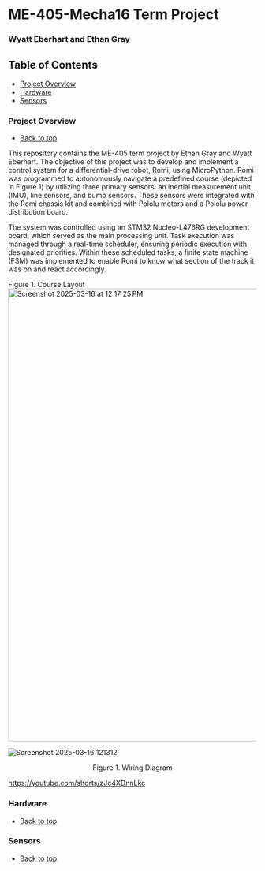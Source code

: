 # ME-405-Mecha16 Term Project
### Wyatt Eberhart and Ethan Gray

## Table of Contents
- [Project Overview](#projectoverview)
- [Hardware](#hardware)
- [Sensors](#sensors)

### Project Overview
- [Back to top](#Table-of-Contents)

This repository contains the ME-405 term project by Ethan Gray and Wyatt Eberhart. The objective of this project was to develop and implement a control system for a differential-drive robot, Romi, using MicroPython. Romi was programmed to autonomously navigate a predefined course (depicted in Figure 1) by utilizing three primary sensors: an inertial measurement unit (IMU), line sensors, and bump sensors. These sensors were integrated with the Romi chassis kit and combined with Pololu motors and a Pololu power distribution board.

The system was controlled using an STM32 Nucleo-L476RG development board, which served as the main processing unit. Task execution was managed through a real-time scheduler, ensuring periodic execution with designated priorities. Within these scheduled tasks, a finite state machine (FSM) was implemented to enable Romi to know what section of the track it was on and react accordingly.

Figure 1. Course Layout
<img width="918" alt="Screenshot 2025-03-16 at 12 17 25 PM" src="https://github.com/user-attachments/assets/e54807d6-7c3c-4a50-a7fa-7a1dc3375aac" />



![Screenshot 2025-03-16 121312](https://github.com/user-attachments/assets/e07e3801-c6db-4c03-9c3a-d3de6e2d6846)

<p align="center">
  Figure 1. Wiring Diagram
</p>

https://youtube.com/shorts/zJc4XDnnLkc

### Hardware
- [Back to top](#Table-of-Contents)

### Sensors
- [Back to top](#Table-of-Contents)
